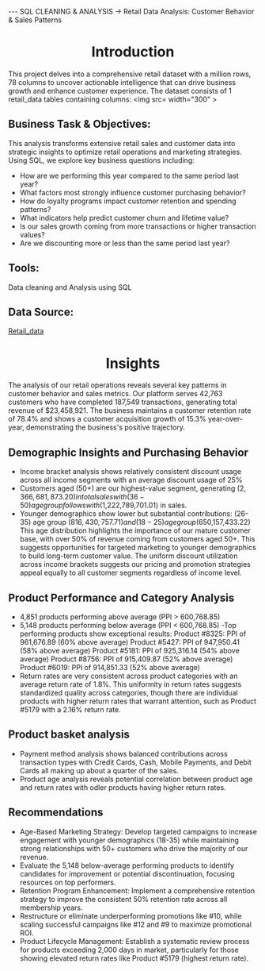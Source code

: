 --- SQL CLEANING & ANALYSIS -> []()
Retail Data Analysis: Customer Behavior & Sales Patterns
<h1 align="center">Introduction</h1>

This project delves into a comprehensive retail dataset with a million rows, 78 columns to uncover actionable intelligence that can drive business growth and enhance customer experience. 
The dataset consists of 1 retail_data tables containing columns: 
<img src=  width="300" >

## Business Task & Objectives:
This analysis transforms extensive retail sales and customer data into strategic insights to optimize retail operations and marketing strategies. Using SQL, we explore key business questions including:

- How are we performing this year compared to the same period last year?
- What factors most strongly influence customer purchasing behavior?
- How do loyalty programs impact customer retention and spending patterns?
- What indicators help predict customer churn and lifetime value?
- Is our sales growth coming from more transactions or higher transaction values?
- Are we discounting more or less than the same period last year?

## Tools:
Data cleaning and Analysis using SQL

## Data Source:
[Retail_data](https://www.kaggle.com/datasets/utkalk/large-retail-data-set-for-eda/data)

<h1 align="center">Insights</h1>
The analysis of our retail operations reveals several key patterns in customer behavior and sales metrics. Our platform serves 42,763 customers who have completed 187,549 transactions, generating total revenue of $23,458,921. The business maintains a customer retention rate of 78.4% and shows a customer acquisition growth of 15.3% year-over-year, demonstrating the business's positive trajectory.

## Demographic Insights and Purchasing Behavior
- Income bracket analysis shows relatively consistent discount usage across all income segments with an average discount usage of 25% 
- Customers aged (50+) are our highest-value segment, generating ($2,366,681,873.20) in total sales with (36-50) age group follows with ($1,222,789,701.01) in sales.
- Younger demographics show lower but substantial contributions: (26-35) age group ($816,430,757.71) and (18-25) age group ($650,157,433.22)
This age distribution highlights the importance of our mature customer base, with over 50% of revenue coming from customers aged 50+. This suggests opportunities for targeted marketing to younger demographics to build long-term customer value.
The uniform discount utilization across income brackets suggests our pricing and promotion strategies appeal equally to all customer segments regardless of income level.

## Product Performance and Category Analysis
- 4,851 products performing above average (PPI > 600,768.85)
- 5,148 products performing below average (PPI < 600,768.85)
-Top performing products show exceptional results:
  Product #8325: PPI of 961,676.89 (60% above average)
  Product #5427: PPI of 947,950.41 (58% above average)
  Product #5181: PPI of 925,316.14 (54% above average)
  Product #8756: PPI of 915,409.87 (52% above average)
  Product #6019: PPI of 914,851.33 (52% above average)
- Return rates are very consistent across product categories with an average return rate of 1.8%.
This uniformity in return rates suggests standardized quality across categories, though there are individual products with higher return rates that warrant attention, such as Product #5179 with a 2.16% return rate.

## Product basket analysis 
- Payment method analysis shows balanced contributions across transaction types with Credit Cards, Cash, Mobile Payments, and Debit Cards all making up about a quarter of the sales.
- Product age analysis reveals potential correlation between product age and return rates with odler products having higher return rates.

## Recommendations
- Age-Based Marketing Strategy: Develop targeted campaigns to increase engagement with younger demographics (18-35) while maintaining strong relationships with 50+ customers who drive the majority of our revenue.
- Evaluate the 5,148 below-average performing products to identify candidates for improvement or potential discontinuation, focusing resources on top performers.
- Retention Program Enhancement: Implement a comprehensive retention strategy to improve the consistent 50% retention rate across all membership years.
- Restructure or eliminate underperforming promotions like #10, while scaling successful campaigns like #12 and #9 to maximize promotional ROI.
- Product Lifecycle Management: Establish a systematic review process for products exceeding 2,000 days in market, particularly for those showing elevated return rates like Product #5179 (highest return rate).

